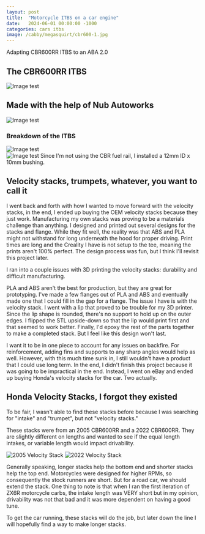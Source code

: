 ```yaml
---
layout: post
title:  "Motorcycle ITBS on a car engine"
date:   2024-06-01 00:00:00 -1000
categories: cars itbs
image: /cabby/megasquirt/cbr600-1.jpg
---
```

Adapting CBR600RR ITBS to an ABA 2.0

## The CBR600RR ITBS

![Image test](https://www.sudoyashi.com/assets/img/cabby/megasquirt/cbr600-2.jpg)


## Made with the help of Nub Autoworks

![Image test](https://www.sudoyashi.com/assets/img/cabby/megasquirt/cbr600-3.jpg)


### Breakdown of the ITBS

![Image test](https://www.sudoyashi.com/assets/img/cabby/megasquirt/throttle-body-1.jpg)
<br>
![Image test](https://www.sudoyashi.com/assets/img/cabby/megasquirt/throttle-body-flange-iat.jpg)
Since I'm not using the CBR fuel rail, I installed a 12mm ID x 10mm bushing.

## Velocity stacks, trumpets, whatever, you want to call it

I went back and forth with how I wanted to move forward with the velocity stacks, in the end, I ended up buying the OEM velocity stacks because they just work. Manufacturing my own stacks was proving to be a materials challenge than anything. I designed and printed out several designs for the stacks and flange. While they fit well, the reality was that ABS and PLA might not withstand for long underneath the hood for proper driving. Print times are long and the Creality I have is not setup to the tee, meaning the prints aren't 100% perfect. The design process was fun, but I think I'll revisit this project later.

I  ran into a couple issues with 3D printing the velocity stacks: durability and difficult manufacturing.

PLA and ABS aren't the best for production, but they are great for prototyping. I've made a few flanges out of PLA and ABS and eventually made one that I could fill in the gap for a flange. The issue I have is with the velocity stack. I went with a lip that proved to be trouble for my 3D printer. Since the lip shape is rounded, there's no support to hold up on the outer edges. I flipped the STL upside-down so that the lip would print first and that seemed to work better. Finally, I'd epoxy the rest of the parts together to make a completed stack. But I feel like this design won't last.

I want it to be in one piece to account for any issues on backfire. For reinforcement, adding fins and supports to any sharp angles would help as well. However, with this much time sunk in, I still wouldn't have a product that I could use long term. In the end, I didn't finish this project because it was going to be impractical in the end. Instead, I went on eBay and ended up buying Honda's velocity stacks for the car. Two actually.

## Honda Velocity Stacks, I forgot they existed

To be fair, I wasn't able to find these stacks before because I was searching for "intake" and "trumpet", but not "velocity stacks."

These stacks were from an 2005 CBR600RR and a 2022 CBR600RR. They are slightly different on lengths and wanted to see if the equal length intakes, or variable length would impact drivability. 

![2005 Velocity Stack]()
![2022 Velocity Stack]()

Generally speaking, longer stacks help the bottom end and shorter stacks help the top end. Motorcycles were designed for higher RPMs, so consequently the stock runners are short. But for a road car, we should extend the stack. One thing to note is that when I ran the first iteration of ZX6R motorcycle carbs, the intake length was VERY short but in my opinion, drivability was not that bad and it was more dependent on having a good tune.

To get the car running, these stacks will do the job, but later down the line I will hopefully find a way to make longer stacks.